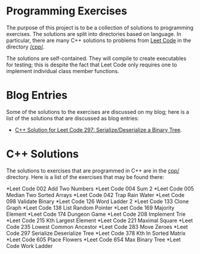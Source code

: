 # Programming Exercises

The purpose of this project is to be a collection of solutions to programming exercises.
The solutions are split into directories based on language.
In particular, there are many C++ solutions to problems from [Leet Code](https://leetcode.com/) in the directory [/cpp/](https://github.com/MatthewMcGonagle/ProgrammingExercises/tree/master/cpp). 

The solutions are self-contained. They will compile to create executables for testing; this is despite the fact that Leet Code only requires one to implement individual class member functions.

# Blog Entries 

Some of the solutions to the exercises are discussed on my blog; here is a list of the solutions 
that are discussed as blog entries:

* [C++ Solution for Leet Code 297: Serialize/Deserialize a Binary Tree](https://matthewmcgonagle.github.io/blog/2017/11/08/CppLeetCode297).

# C++ Solutions

The solutions to exercises that are programmed in C++ are in the [cpp/](cpp/) directory. Here is a list of the
exercises that may be found there:

*Leet Code 002 Add Two Numbers
*Leet Code 004 Sum 2
*Leet Code 005 Median Two Sorted Arrays
*Leet Code 042 Trap Rain Water
*Leet Code 098 Validate Binary
*Leet Code 126 Word Ladder 2
*Leet Code 133 Clone Graph
*Leet Code 138 List Random Pointer
*Leet Code 169 Majority Element
*Leet Code 174 Dungeon Game
*Leet Code 208 Implement Trie
*Leet Code 215 Kth Largest Element
*Leet Code 221 Maximal Square
*Leet Code 235 Lowest Common Ancestor
*Leet Code 283 Move Zeroes
*Leet Code 297 Serialize Deserialize Tree
*Leet Code 378 Kth In Sorted Matrix
*Leet Code 605 Place Flowers
*Leet Code 654 Max Binary Tree
*Leet Code Work Ladder
